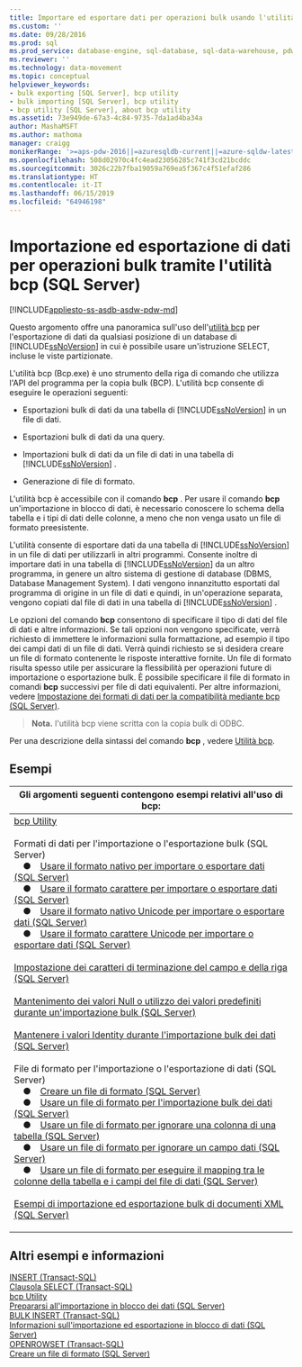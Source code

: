 ```yaml
---
title: Importare ed esportare dati per operazioni bulk usando l'utilità bcp (SQL Server) | Microsoft Docs
ms.custom: ''
ms.date: 09/28/2016
ms.prod: sql
ms.prod_service: database-engine, sql-database, sql-data-warehouse, pdw
ms.reviewer: ''
ms.technology: data-movement
ms.topic: conceptual
helpviewer_keywords:
- bulk exporting [SQL Server], bcp utility
- bulk importing [SQL Server], bcp utility
- bcp utility [SQL Server], about bcp utility
ms.assetid: 73e949de-67a3-4c84-9735-7da1ad4ba34a
author: MashaMSFT
ms.author: mathoma
manager: craigg
monikerRange: '>=aps-pdw-2016||=azuresqldb-current||=azure-sqldw-latest||>=sql-server-2016||=sqlallproducts-allversions||>=sql-server-linux-2017||=azuresqldb-mi-current'
ms.openlocfilehash: 508d02970c4fc4ead23056285c741f3cd21bcddc
ms.sourcegitcommit: 3026c22b7fba19059a769ea5f367c4f51efaf286
ms.translationtype: HT
ms.contentlocale: it-IT
ms.lasthandoff: 06/15/2019
ms.locfileid: "64946198"
---
```

# <a name="import-and-export-bulk-data-by-using-the-bcp-utility-sql-server"></a>Importazione ed esportazione di dati per operazioni bulk tramite l'utilità bcp (SQL Server)
[!INCLUDE[appliesto-ss-asdb-asdw-pdw-md](../../includes/appliesto-ss-asdb-asdw-pdw-md.md)]

  Questo argomento offre una panoramica sull'uso dell'[utilità bcp](../../tools/bcp-utility.md) per l'esportazione di dati da qualsiasi posizione di un database di [!INCLUDE[ssNoVersion](../../includes/ssnoversion-md.md)] in cui è possibile usare un'istruzione SELECT, incluse le viste partizionate.  
  
 L'utilità bcp (Bcp.exe) è uno strumento della riga di comando che utilizza l'API del programma per la copia bulk (BCP). L'utilità bcp consente di eseguire le operazioni seguenti:  
  
-   Esportazioni bulk di dati da una tabella di [!INCLUDE[ssNoVersion](../../includes/ssnoversion-md.md)] in un file di dati.  
  
-   Esportazioni bulk di dati da una query.  
  
-   Importazioni bulk di dati da un file di dati in una tabella di [!INCLUDE[ssNoVersion](../../includes/ssnoversion-md.md)] .  
  
-   Generazione di file di formato.  
  
 L'utilità bcp è accessibile con il comando **bcp** . Per usare il comando **bcp** un'importazione in blocco di dati, è necessario conoscere lo schema della tabella e i tipi di dati delle colonne, a meno che non venga usato un file di formato preesistente.  
  
 L'utilità consente di esportare dati da una tabella di [!INCLUDE[ssNoVersion](../../includes/ssnoversion-md.md)] in un file di dati per utilizzarli in altri programmi. Consente inoltre di importare dati in una tabella di [!INCLUDE[ssNoVersion](../../includes/ssnoversion-md.md)] da un altro programma, in genere un altro sistema di gestione di database (DBMS, Database Management System). I dati vengono innanzitutto esportati dal programma di origine in un file di dati e quindi, in un'operazione separata, vengono copiati dal file di dati in una tabella di [!INCLUDE[ssNoVersion](../../includes/ssnoversion-md.md)] .  
  
 Le opzioni del comando **bcp** consentono di specificare il tipo di dati del file di dati e altre informazioni. Se tali opzioni non vengono specificate, verrà richiesto di immettere le informazioni sulla formattazione, ad esempio il tipo dei campi dati di un file di dati. Verrà quindi richiesto se si desidera creare un file di formato contenente le risposte interattive fornite. Un file di formato risulta spesso utile per assicurare la flessibilità per operazioni future di importazione o esportazione bulk. È possibile specificare il file di formato in comandi **bcp** successivi per file di dati equivalenti. Per altre informazioni, vedere [Impostazione dei formati di dati per la compatibilità mediante bcp &#40;SQL Server&#41;](../../relational-databases/import-export/specify-data-formats-for-compatibility-when-using-bcp-sql-server.md).  
  
>**Nota.** l'utilità bcp viene scritta con la copia bulk di ODBC.
  
 Per una descrizione della sintassi del comando **bcp** , vedere [Utilità bcp](../../tools/bcp-utility.md).  
  
## <a name="examples"></a>Esempi  

|Gli argomenti seguenti contengono esempi relativi all'uso di bcp: |
|---|
|[bcp Utility](../../tools/bcp-utility.md)<br /><br />Formati di dati per l'importazione o l'esportazione bulk (SQL Server)<br />&emsp;&#9679;&emsp;[Usare il formato nativo per importare o esportare dati (SQL Server)](../../relational-databases/import-export/use-native-format-to-import-or-export-data-sql-server.md)<br />&emsp;&#9679;&emsp;[Usare il formato carattere per importare o esportare dati (SQL Server)](../../relational-databases/import-export/use-character-format-to-import-or-export-data-sql-server.md)<br />&emsp;&#9679;&emsp;[Usare il formato nativo Unicode per importare o esportare dati (SQL Server)](../../relational-databases/import-export/use-unicode-native-format-to-import-or-export-data-sql-server.md)<br />&emsp;&#9679;&emsp;[Usare il formato carattere Unicode per importare o esportare dati (SQL Server)](../../relational-databases/import-export/use-unicode-character-format-to-import-or-export-data-sql-server.md)<br /><br />[Impostazione dei caratteri di terminazione del campo e della riga (SQL Server)](../../relational-databases/import-export/specify-field-and-row-terminators-sql-server.md)<br /><br />[Mantenimento dei valori Null o utilizzo dei valori predefiniti durante un'importazione bulk (SQL Server)](../../relational-databases/import-export/keep-nulls-or-use-default-values-during-bulk-import-sql-server.md)<br /><br />[Mantenere i valori Identity durante l'importazione bulk dei dati (SQL Server)](../../relational-databases/import-export/keep-identity-values-when-bulk-importing-data-sql-server.md)<br /><br />File di formato per l'importazione o l'esportazione di dati (SQL Server)<br />&emsp;&#9679;&emsp;[Creare un file di formato (SQL Server)](../../relational-databases/import-export/create-a-format-file-sql-server.md)<br />&emsp;&#9679;&emsp;[Usare un file di formato per l'importazione bulk dei dati (SQL Server)](../../relational-databases/import-export/use-a-format-file-to-bulk-import-data-sql-server.md)<br />&emsp;&#9679;&emsp;[Usare un file di formato per ignorare una colonna di una tabella (SQL Server)](../../relational-databases/import-export/use-a-format-file-to-skip-a-table-column-sql-server.md)<br />&emsp;&#9679;&emsp;[Usare un file di formato per ignorare un campo dati (SQL Server)](../../relational-databases/import-export/use-a-format-file-to-skip-a-data-field-sql-server.md)<br />&emsp;&#9679;&emsp;[Usare un file di formato per eseguire il mapping tra le colonne della tabella e i campi del file di dati (SQL Server)](../../relational-databases/import-export/use-a-format-file-to-map-table-columns-to-data-file-fields-sql-server.md)<br /><br />[Esempi di importazione ed esportazione bulk di documenti XML (SQL Server)](../../relational-databases/import-export/examples-of-bulk-import-and-export-of-xml-documents-sql-server.md)<br /><p>                                                                                                                                                                                                                  </p>|

  
## <a name="more-examples-and-information"></a>Altri esempi e informazioni  
 [INSERT &#40;Transact-SQL&#41;](../../t-sql/statements/insert-transact-sql.md)   
 [Clausola SELECT &#40;Transact-SQL&#41;](../../t-sql/queries/select-clause-transact-sql.md)   
 [bcp Utility](../../tools/bcp-utility.md)   
 [Prepararsi all'importazione in blocco dei dati &#40;SQL Server&#41;](../../relational-databases/import-export/prepare-to-bulk-import-data-sql-server.md)   
 [BULK INSERT &#40;Transact-SQL&#41;](../../t-sql/statements/bulk-insert-transact-sql.md)   
 [Informazioni sull'importazione ed esportazione in blocco di dati &#40;SQL Server&#41;](../../relational-databases/import-export/bulk-import-and-export-of-data-sql-server.md)   
 [OPENROWSET &#40;Transact-SQL&#41;](../../t-sql/functions/openrowset-transact-sql.md)   
 [Creare un file di formato &#40;SQL Server&#41;](../../relational-databases/import-export/create-a-format-file-sql-server.md)  
  
  
